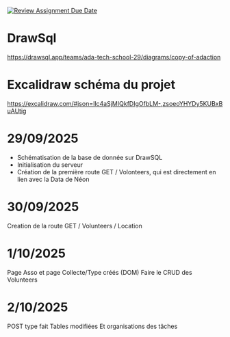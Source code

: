 [![Review Assignment Due Date](https://classroom.github.com/assets/deadline-readme-button-22041afd0340ce965d47ae6ef1cefeee28c7c493a6346c4f15d667ab976d596c.svg)](https://classroom.github.com/a/FQw970Td)

# DrawSql
https://drawsql.app/teams/ada-tech-school-29/diagrams/copy-of-adaction

# Excalidraw schéma du projet
https://excalidraw.com/#json=Ilc4aSjMIQkfDIgOfbLM-,zsoeoYHYDy5KUBxBuAUtig


# 29/09/2025
- Schématisation de la base de donnée sur DrawSQL
- Initialisation du serveur
- Création de la première route GET / Volonteers, qui est directement en lien avec la Data de Néon

# 30/09/2025
Creation de la route GET / Volunteers / Location

# 1/10/2025
Page Asso et page Collecte/Type créés (DOM)
Faire le CRUD des Volunteers

# 2/10/2025
POST type fait
Tables modifiées
Et organisations des tâches